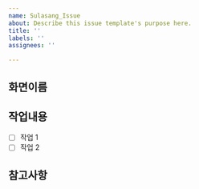 ```yaml
---
name: Sulasang_Issue
about: Describe this issue template's purpose here.
title: ''
labels: ''
assignees: ''

---
```


## 화면이름


## 작업내용
- [ ] 작업 1
- [ ] 작업 2

## 참고사항